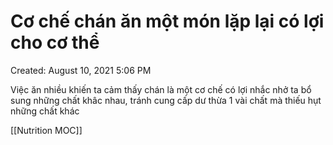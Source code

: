 # Cơ chế chán ăn một món lặp lại có lợi cho cơ thể

Created: August 10, 2021 5:06 PM

Việc ăn nhiều khiến ta cảm thấy chán là một cơ chế có lợi nhắc nhở ta bổ sung những chất khâc nhau, tránh cung cấp dư thừa 1 vài chất mà thiếu hụt những chất khác

[[Nutrition MOC]]